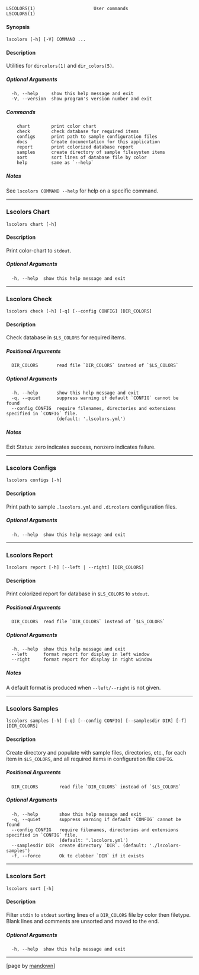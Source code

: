 	LSCOLORS(1)                      User commands                       LSCOLORS(1)

#### Synopsis
	lscolors [-h] [-V] COMMAND ...

#### Description

Utilities for `dircolors(1)` and `dir_colors(5)`.

##### Optional Arguments
	  -h, --help     show this help message and exit
	  -V, --version  show program's version number and exit

##### Commands
	    chart        print color chart
	    check        check database for required items
	    configs      print path to sample configuration files
	    docs         Create documentation for this application
	    report       print colorized database report
	    samples      create directory of sample filesystem items
	    sort         sort lines of database file by color
	    help         same as `--help`

##### Notes

See `lscolors COMMAND --help` for help on a specific command.

--------------------------------------------------------------------------------

### Lscolors Chart
	lscolors chart [-h]

#### Description

Print color-chart to `stdout`.

##### Optional Arguments
	  -h, --help  show this help message and exit

--------------------------------------------------------------------------------

### Lscolors Check
	lscolors check [-h] [-q] [--config CONFIG] [DIR_COLORS]

#### Description

Check database in `$LS_COLORS` for required items.

##### Positional Arguments
	  DIR_COLORS       read file `DIR_COLORS` instead of `$LS_COLORS`

##### Optional Arguments
	  -h, --help       show this help message and exit
	  -q, --quiet      suppress warning if default `CONFIG` cannot be found
	  --config CONFIG  require filenames, directories and extensions specified in `CONFIG` file.
	                   (default: '.lscolors.yml')

##### Notes

Exit Status: zero indicates success, nonzero indicates failure.

--------------------------------------------------------------------------------

### Lscolors Configs
	lscolors configs [-h]

#### Description

Print path to sample `.lscolors.yml` and `.dircolors` configuration files.

##### Optional Arguments
	  -h, --help  show this help message and exit

--------------------------------------------------------------------------------

### Lscolors Report
	lscolors report [-h] [--left | --right] [DIR_COLORS]

#### Description

Print colorized report for database in `$LS_COLORS` to `stdout`.

##### Positional Arguments
	  DIR_COLORS  read file `DIR_COLORS` instead of `$LS_COLORS`

##### Optional Arguments
	  -h, --help  show this help message and exit
	  --left      format report for display in left window
	  --right     format report for display in right window

##### Notes

A default format is produced when `--left/--right` is not given.

--------------------------------------------------------------------------------

### Lscolors Samples
	lscolors samples [-h] [-q] [--config CONFIG] [--samplesdir DIR] [-f] [DIR_COLORS]

#### Description

Create directory and populate with sample files, directories, etc., for each item in
`$LS_COLORS`, and all required items in configuration file `CONFIG`.

##### Positional Arguments
	  DIR_COLORS        read file `DIR_COLORS` instead of `$LS_COLORS`

##### Optional Arguments
	  -h, --help        show this help message and exit
	  -q, --quiet       suppress warning if default `CONFIG` cannot be found
	  --config CONFIG   require filenames, directories and extensions specified in `CONFIG` file.
	                    (default: '.lscolors.yml')
	  --samplesdir DIR  create directory `DIR`. (default: './lscolors-samples')
	  -f, --force       Ok to clobber `DIR` if it exists

--------------------------------------------------------------------------------

### Lscolors Sort
	lscolors sort [-h]

#### Description

Filter `stdin` to `stdout` sorting lines of a `DIR_COLORS` file by color then filetype. Blank
lines and comments are unsorted and moved to the end.

##### Optional Arguments
	  -h, --help  show this help message and exit

----------------------------------------------------------
[page by [mandown](https://github.com/russellane/mandown)]
